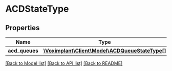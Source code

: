 # ACDStateType

## Properties
Name | Type | Description | Notes
------------ | ------------- | ------------- | -------------
**acd_queues** | [**\Voximplant\Client\Model\ACDQueueStateType[]**](ACDQueueStateType.md) |  | [optional] 

[[Back to Model list]](../README.md#documentation-for-models) [[Back to API list]](../README.md#documentation-for-api-endpoints) [[Back to README]](../README.md)


